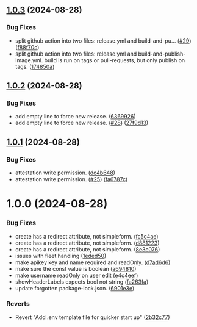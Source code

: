 ## [1.0.3](https://github.com/unipoin/open-balena-ui/compare/v1.0.2...v1.0.3) (2024-08-28)


### Bug Fixes

* split github action into two files: release.yml and build-and-pu… ([#29](https://github.com/unipoin/open-balena-ui/issues/29)) ([f88f70c](https://github.com/unipoin/open-balena-ui/commit/f88f70cfd75f6d6d1cfb35e11a63858461111df1))
* split github action into two files: release.yml and build-and-publish-image.yml. build is run on tags or pull-requests, but only publish on tags. ([174850a](https://github.com/unipoin/open-balena-ui/commit/174850ac93b3afeb9b3132afcedb3fc86a815a9f))

## [1.0.2](https://github.com/unipoin/open-balena-ui/compare/v1.0.1...v1.0.2) (2024-08-28)


### Bug Fixes

* add empty line to force new release. ([6369926](https://github.com/unipoin/open-balena-ui/commit/63699268c323977be43e1a0530b2cc905c8a3cf6))
* add empty line to force new release. ([#28](https://github.com/unipoin/open-balena-ui/issues/28)) ([27f9d13](https://github.com/unipoin/open-balena-ui/commit/27f9d13487ce4c74c2e4b214f31bdfbc3ae3a4ec))

## [1.0.1](https://github.com/unipoin/open-balena-ui/compare/v1.0.0...v1.0.1) (2024-08-28)


### Bug Fixes

* attestation write permission. ([dc4b648](https://github.com/unipoin/open-balena-ui/commit/dc4b6485462d4e8be493def2b8f42ab829ca54b8))
* attestation write permission. ([#25](https://github.com/unipoin/open-balena-ui/issues/25)) ([fa6787c](https://github.com/unipoin/open-balena-ui/commit/fa6787ce2c4e41c07b8f24ee875ebac68b9e43f7))

# 1.0.0 (2024-08-28)


### Bug Fixes

* create has a redirect attribute, not simpleform. ([fc5c4ae](https://github.com/unipoin/open-balena-ui/commit/fc5c4ae5f4555e8625489139d281024a332af568))
* create has a redirect attribute, not simpleform. ([d881223](https://github.com/unipoin/open-balena-ui/commit/d88122326e8394ca0928b6e9bb47c71142c0cf93))
* create has a redirect attribute, not simpleform. ([8e3c076](https://github.com/unipoin/open-balena-ui/commit/8e3c0766fa74f454b0492fa3ced2f0cfa715b066))
* issues with fleet handling ([1eded50](https://github.com/unipoin/open-balena-ui/commit/1eded503216e574ff0629807d5b4d5c9d2dda073))
* make apikey key and name required and readOnly. ([d7ad6d6](https://github.com/unipoin/open-balena-ui/commit/d7ad6d6388113d2b9d16e32b5523b57412e1577c))
* make sure the const value is boolean ([a694810](https://github.com/unipoin/open-balena-ui/commit/a6948103f2ff83cbd9b167ab9f4bc94e14e229ce))
* make username readOnly on user edit ([e4c4eef](https://github.com/unipoin/open-balena-ui/commit/e4c4eef7ee4caade71bc102c4525ae6d20b614fd))
* showHeaderLabels expects bool not string ([fa263fa](https://github.com/unipoin/open-balena-ui/commit/fa263fa67e271dddcf44eb8e27a11748e02d957b))
* update forgotten package-lock.json. ([6901e3e](https://github.com/unipoin/open-balena-ui/commit/6901e3ec4b5ef0d067724021a8c3308355f16408))


### Reverts

* Revert "Add .env template file for quicker start up" ([2b32c77](https://github.com/unipoin/open-balena-ui/commit/2b32c77cb69a3ecdb70474a52ffd264b9d7c1846))
